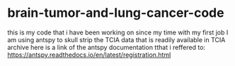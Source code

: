 # brain-tumor-and-lung-cancer-code
this is my code that i have been working on since my time with my first job
I am using antspy to skull strip the TCIA data that is readily available in TCIA archive
here is a link of the antspy documentation tthat i reffered to:
https://antspy.readthedocs.io/en/latest/registration.html

